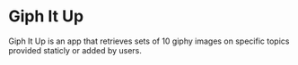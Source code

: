 # Giph It Up

Giph It Up is an app that retrieves sets of 10 giphy images on specific topics provided staticly or added by users.

